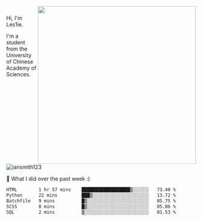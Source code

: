 <img align="right" src="https://github-readme-stats.vercel.app/api?username=iansmith123&show_icons=true&hide_border=true" width="420">

### 
Hi, I'm Les1ie. 

I'm a student from the University of Chinese Academy of Sciences.

<img src="https://komarev.com/ghpvc/?username=iansmith123" alt="iansmith123" />




🔭 What I did over the past week :)
<!--START_SECTION:waka-->

```txt
HTML        1 hr 57 mins    ██████████████████▒░░░░░░   73.40 %
Python      22 mins         ███▒░░░░░░░░░░░░░░░░░░░░░   13.72 %
Batchfile   9 mins          █▒░░░░░░░░░░░░░░░░░░░░░░░   05.75 %
SCSS        8 mins          █▒░░░░░░░░░░░░░░░░░░░░░░░   05.06 %
SQL         2 mins          ▒░░░░░░░░░░░░░░░░░░░░░░░░   01.53 %
```

<!--END_SECTION:waka-->


<!--
**IanSmith123/IanSmith123** is a ✨ _special_ ✨ repository because its `README.md` (this file) appears on your GitHub profile.
<img src="https://github.githubassets.com/images/spinners/octocat-spinner-64.gif">

Here are some ideas to get you started:

- 🔭 I’m currently working on ...
- 🌱 I’m currently learning ...
- 👯 I’m looking to collaborate on ...
- 🤔 I’m looking for help with ...
- 💬 Ask me about ...
- 📫 How to reach me: ...
- 😄 Pronouns: ...
- ⚡ Fun fact: ...
-->
